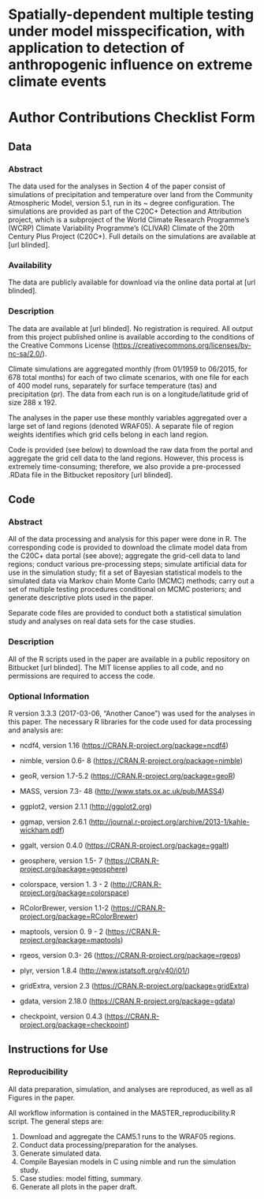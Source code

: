 # Spatially-dependent multiple testing under model misspecification, with application to detection of anthropogenic influence on extreme climate events

# Author Contributions Checklist Form

## Data

### Abstract 

The data used for the analyses in Section 4 of the paper consist of simulations of precipitation
and temperature over land from the Community Atmospheric Model, version 5.1, run in its ~
degree configuration. The simulations are provided as part of the C20C+ Detection and
Attribution project, which is a subproject of the World Climate Research Programme’s (WCRP)
Climate Variability Programme’s (CLIVAR) Climate of the 20th Century Plus Project (C20C+).
Full details on the simulations are available at [url blinded].

### Availability 

The data are publicly available for download via the online data portal at [url blinded].

### Description 

The data are available at [url blinded]. No registration is required. All output from this project
published online is available according to the conditions of the Creative Commons License
(https://creativecommons.org/licenses/by-nc-sa/2.0/).

Climate simulations are aggregated monthly (from 01/1959 to 06/2015, for 678 total months) for
each of two climate scenarios, with one file for each of 400 model runs, separately for surface
temperature (tas) and precipitation (pr). The data from each run is on a longitude/latitude grid of
size 288 x 192.

The analyses in the paper use these monthly variables aggregated over a large set of land
regions (denoted WRAF05). A separate file of region weights identifies which grid cells belong
in each land region.

Code is provided (see below) to download the raw data from the portal and aggregate the grid
cell data to the land regions. However, this process is extremely time-consuming; therefore, we
also provide a pre-processed .RData file in the Bitbucket repository [url blinded].

## Code

### Abstract

All of the data processing and analysis for this paper were done in R. The corresponding code is
provided to download the climate model data from the C20C+ data portal (see above);
aggregate the grid-cell data to land regions; conduct various pre-processing steps; simulate
artificial data for use in the simulation study; fit a set of Bayesian statistical models to the
simulated data via Markov chain Monte Carlo (MCMC) methods; carry out a set of multiple
testing procedures conditional on MCMC posteriors; and generate descriptive plots used in the
paper.

Separate code files are provided to conduct both a statistical simulation study and analyses on
real data sets for the case studies.

### Description

All of the R scripts used in the paper are available in a public repository on Bitbucket [url
blinded]. The MIT license applies to all code, and no permissions are required to access the
code.

### Optional Information

R version 3.3.3 (2017-03-06, “Another Canoe”) was used for the analyses in this paper. The
necessary R libraries for the code used for data processing and analysis are:

- ncdf4, version 1.16 (https://CRAN.R-project.org/package=ncdf4)
- nimble, version 0.6- 8 (https://CRAN.R-project.org/package=nimble)
- geoR, version 1.7-5.2 (https://CRAN.R-project.org/package=geoR)
- MASS, version 7.3- 48 (http://www.stats.ox.ac.uk/pub/MASS4)
- ggplot2, version 2.1.1 (http://ggplot2.org)
- ggmap, version 2.6.1 (http://journal.r-project.org/archive/2013-1/kahle-wickham.pdf)
- ggalt, version 0.4.0 (https://CRAN.R-project.org/package=ggalt)
- geosphere, version 1.5- 7 (https://CRAN.R-project.org/package=geosphere)
- colorspace, version 1. 3 - 2 (http://CRAN.R-project.org/package=colorspace)
- RColorBrewer, version 1.1-2 (https://CRAN.R-project.org/package=RColorBrewer)
- maptools, version 0. 9 - 2 (https://CRAN.R-project.org/package=maptools)
- rgeos, version 0.3- 26 (https://CRAN.R-project.org/package=rgeos)
- plyr, version 1.8.4 (http://www.jstatsoft.org/v40/i01/)
- gridExtra, version 2.3 (https://CRAN.R-project.org/package=gridExtra)


- gdata, version 2.18.0 (https://CRAN.R-project.org/package=gdata)
- checkpoint, version 0.4.3 (https://CRAN.R-project.org/package=checkpoint)

## Instructions for Use

### Reproducibility

All data preparation, simulation, and analyses are reproduced, as well as all Figures in the
paper.

All workflow information is contained in the MASTER_reproducibility.R script. The general steps
are:

1. Download and aggregate the CAM5.1 runs to the WRAF05 regions.
2. Conduct data processing/preparation for the analyses.
3. Generate simulated data.
4. Compile Bayesian models in C using nimble and run the simulation study.
5. Case studies: model fitting, summary.
6. Generate all plots in the paper draft.
